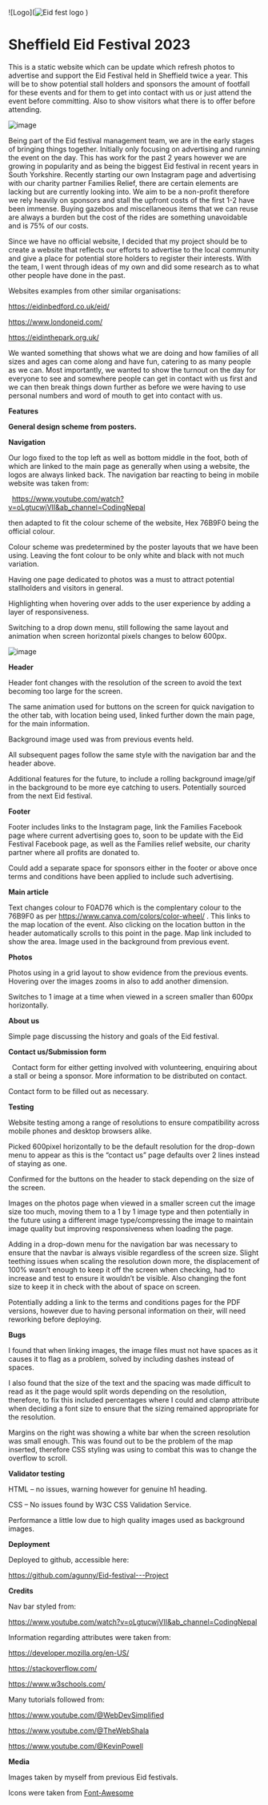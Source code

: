 ![Logo](![Eid fest logo](https://github.com/agunny/Eid-festival---Project/assets/133648178/7bf87d1b-2497-4dae-a3eb-91e94274b78b)
)

# Sheffield Eid Festival 2023

This is a static website which can be update which refresh photos to advertise and support the Eid Festival held in Sheffield twice a year. This will be to show potential stall holders and sponsors the amount of footfall for these events and for them to get into contact with us or just attend the event before committing. Also to show visitors what there is to offer before attending.

![image](https://github.com/agunny/Eid-festival---Project/assets/133648178/1cabcb80-039a-4f7b-96d9-7ae4dd6b5be9)


Being part of the Eid festival management team, we are in the early stages of bringing things together. Initially only focusing on advertising and running the event on the day. This has work for the past 2 years however we are growing in popularity and as being the biggest Eid festival in recent years in South Yorkshire. Recently starting our own Instagram page and advertising with our charity partner Families Relief, there are certain elements are lacking but are currently looking into. We aim to be a non-profit therefore we rely heavily on sponsors and stall the upfront costs of the first 1-2 have been immense. Buying gazebos and miscellaneous items that we can reuse are always a burden but the cost of the rides are something unavoidable and is 75% of our costs. 

Since we have no official website, I decided that my project should be to create a website that reflects our efforts to advertise to the local community and give a place for potential store holders to register their interests. With the team, I went through ideas of my own and did some research as to what other people have done in the past.

Websites examples from other similar organisations:

<https://eidinbedford.co.uk/eid/>

<https://www.londoneid.com/>

<https://eidinthepark.org.uk/>

We wanted something that shows what we are doing and how families of all sizes and ages can come along and have fun, catering to as many people as we can. Most importantly, we wanted to show the turnout on the day for everyone to see and somewhere people can get in contact with us first and we can then break things down further as before we were having to use personal numbers and word of mouth to get into contact with us.




**Features**

**General design scheme from posters.**


**Navigation**

Our logo fixed to the top left as well as bottom middle in the foot, both of which are linked to the main page as generally when using a website, the logos are always linked back. The navigation bar reacting to being in mobile website was taken from:

` `<https://www.youtube.com/watch?v=oLgtucwjVII&ab_channel=CodingNepal>

then adapted to fit the colour scheme of the website, Hex 76B9F0 being the official colour.

Colour scheme was predetermined by the poster layouts that we have been using. Leaving the font colour to be only white and black with not much variation. 

Having one page dedicated to photos was a must to attract potential stallholders and visitors in general. 

Highlighting when hovering over adds to the user experience by adding a layer of responsiveness.

Switching to a drop down menu, still following the same layout and animation when screen horizontal pixels changes to below 600px.

![image](https://github.com/agunny/Eid-festival---Project/assets/133648178/6ad54581-3ab7-4b6b-98d9-cfd003851212)


**Header**

Header font changes with the resolution of the screen to avoid the text becoming too large for the screen.

The same animation used for buttons on the screen for quick navigation to the other tab, with location being used, linked further down the main page, for the main information.

Background image used was from previous events held.

All subsequent pages follow the same style with the navigation bar and the header above.

Additional features for the future, to include a rolling background image/gif in the background to be more eye catching to users. Potentially sourced from the next Eid festival.

**Footer**

Footer includes links to the Instagram page, link the Families Facebook page where current advertising goes to, soon to be update with the Eid Festival Facebook page, as well as the Families relief website, our charity partner where all profits are donated to. 

Could add a separate space for sponsors either in the footer or above once terms and conditions have been applied to include such advertising.

**Main article**

Text changes colour to F0AD76 which is the complentary colour to the 76B9F0 as per <https://www.canva.com/colors/color-wheel/> . This links to the map location of the event. Also clicking on the location button in the header automatically scrolls to this point in the page. Map link included to show the area. Image used in the background from previous event.

**Photos**

Photos using in a grid layout to show evidence from the previous events. Hovering over the images zooms in also to add another dimension.

Switches to 1 image at a time when viewed in a screen smaller than 600px horizontally.

**About us**

Simple page discussing the history and goals of the Eid festival.

**Contact us/Submission form**

` `Contact form for either getting involved with volunteering, enquiring about a stall or being a sponsor. More information to be distributed on contact.

Contact form to be filled out as necessary.

**Testing**

Website testing among a range of resolutions to ensure compatibility across mobile phones and desktop browsers alike.

Picked 600pixel horizontally to be the default resolution for the drop-down menu to appear as this is the “contact us” page defaults over 2 lines instead of staying as one.

Confirmed for the buttons on the header to stack depending on the size of the screen.

Images on the photos page when viewed in a smaller screen cut the image size too much, moving them to a 1 by 1 image type and then potentially in the future using a different image type/compressing the image to maintain image quality but improving responsiveness when loading the page.

Adding in a drop-down menu for the navigation bar was necessary to ensure that the navbar is always visible regardless of the screen size. Slight teething issues when scaling the resolution down more, the displacement of 100% wasn’t enough to keep it off the screen when checking, had to increase and test to ensure it wouldn’t be visible. Also changing the font size to keep it in check with the about of space on screen.

Potentially adding a link to the terms and conditions pages for the PDF versions, however due to having personal information on their, will need reworking before deploying.


**Bugs**

I found that when linking images, the image files must not have spaces as it causes it to flag as a problem, solved by including dashes instead of spaces.

I also found that the size of the text and the spacing was made difficult to read as it the page would split words depending on the resolution, therefore, to fix this included percentages where I could and clamp attribute when deciding a font size to ensure that the sizing remained appropriate for the resolution. 

Margins on the right was showing a white bar when the screen resolution was small enough. This was found out to be the problem of the map inserted, therefore CSS styling was using to combat this was to change the overflow to scroll.

**Validator testing**

HTML – no issues, warning however for genuine h1 heading.

CSS – No issues found by W3C CSS Validation Service.

Performance a little low due to high quality images used as background images.

**Deployment**

Deployed to github, accessible here:

<https://github.com/agunny/Eid-festival---Project>


**Credits**

Nav bar styled from:

<https://www.youtube.com/watch?v=oLgtucwjVII&ab_channel=CodingNepal>

Information regarding attributes were taken from:

<https://developer.mozilla.org/en-US/>

<https://stackoverflow.com/>

<https://www.w3schools.com/>

Many tutorials followed from:

<https://www.youtube.com/@WebDevSimplified>

<https://www.youtube.com/@TheWebShala>

<https://www.youtube.com/@KevinPowell>

**Media**

Images taken by myself from previous Eid festivals. 

Icons were taken from [Font-Awesome](https://fontawesome.com/)

